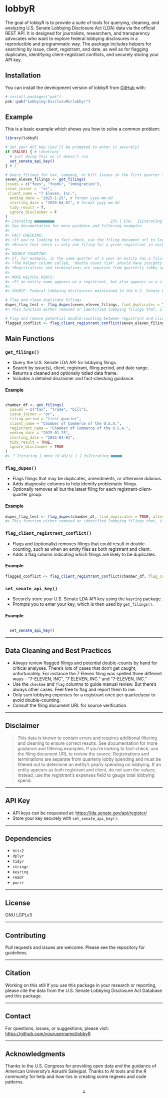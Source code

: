 
<!-- README.md is generated from README.Rmd. Please edit that file -->

# lobbyR

<!-- badges: start -->

<!-- badges: end -->

The goal of lobbyR is to provide a suite of tools for querying,
cleaning, and analyzing U.S. Senate Lobbying Disclosure Act (LDA) data
via the official REST API. It is designed for journalists, researchers,
and transparency advocates who want to explore federal lobbying
disclosures in a reproducible and programmatic way. The package includes
helpers for searching by issue, client, registrant, and date, as well as
for flagging duplicates, identifying client-registrant conflicts, and
securely storing your API key.

## Installation

You can install the development version of lobbyR from
[GitHub](https://github.com/) with:

``` r
# install.packages("pak")
pak::pak("Lobbying-DisclosuRe/lobbyr")
```

## Example

This is a basic example which shows you how to solve a common problem:

``` r
library(lobbyR)

# Set your API key (you'll be prompted to enter it securely)
if (FALSE) { # \dontrun{
  # just doing this so it doesn't run
  set_senate_api_key()
} # }

# Query filings for tax, company, or bill issues in the first quarter for a specific client/registrant
seven_eleven_filings <- get_filings(
issues = c("fees", "foods", "immigration"),
issue_joiner =  "or",
 client_name = "7 Eleven, Inc.",
  ending_date = "2025-1-25", # format yyyy-mm-dd
  starting_date = "2020-04-01", # format yyyy-mm-dd
  tidy_result = T,
  ignore_disclaimer = F
)
#> Iterating ■■■■■■■■■                         25% | ETA:  3sIterating ■■■■■■■■■■■■■■■■                  50% | ETA:  2sIterating ■■■■■■■■■■■■■■■■■■■■■■■           75% | ETA:  1s                                                           DISCLAIMER: This data is known to contain errors and requires additional filtering and cleaning to ensure correct results.
#> See documentation for more guidance and filtering examples.
#> 
#> FACT CHECKING:
#> +If you're looking to fact-check, use the filing document url to look at the source of the information as it was filed.
#> +Ensure that there is only one filing for a given registrant in each filing_period for each year to avoid double counting the amount spent or earned on lobbying.
#> 
#> DOUBLE COUNTING:
#> If, for example, in the same quarter of a year an entity has a filing called '1st Quarter - Report', '1st Quarter - Termination' and '1st Quarter - Amendment', you must make sure to only count one of those (the latest is usually the most accurate) otherwise you risk double counting.
#> +The helper column called, 'double count risk' should have insights into some of these instances, but it's not perfect. So, double check.
#> +Registrations and terminations are separate from quarterly lobby spending and must be filtered out to determine an entity's yearly spending on lobbying.
#> 
#> MORE HELPFUL HINTS:
#> +If an entity name appears as a registrant, but also appears as a client. Do not sum the values. Instead, use the value in the registrant's expenses field to gauge the amount spent on lobbying by the registrant.
#> 
#> SOURCE: Federal lobbying disclosures maintained in the U.S. Senate Lobbying Disclosure Act Database and queried through the official Lobbying Disclosure REST API v1 - Read more here - https://lda.senate.gov/api/redoc/v1/

# Flag and clean duplicate filings
dupes_flag_test <- flag_dupes(seven_eleven_filings, find_duplicates = TRUE, attempt_cleaning = TRUE)
#> This function either removed or identified lobbying filings that, if left in, could lead to doublecounting of spending on lobbying. It is not perfect. Please see documentation on tips for fact-checking these by hand.

# Flag and remove potential double-counting between registrant and client
flagged_conflict <- flag_client_registrant_conflict(seven_eleven_filings, flag_conflict = TRUE, clean_doublecounts = TRUE)
```

## Main Functions

### `get_filings()`

- Query the U.S. Senate LDA API for lobbying filings.
- Search by issue(s), client, registrant, filing period, and date range.
- Returns a cleaned and optionally tidied data frame.
- Includes a detailed disclaimer and fact-checking guidance.

#### Example

``` r

chamber_df <- get_filings(
  issues = c("tax", "trade", "bill"),
  issue_joiner = "or",
  filing_period = "first_quarter",
  client_name = "Chamber of Commerce of the U.S.A.",
  registrant_name = "Chamber of Commerce of the U.S.A.",
  ending_date = "2025-01-25",
  starting_date = "2015-04-01",
  tidy_result = TRUE,
  ignore_disclaimer = TRUE
)
#> ⠙ Iterating 1 done (0.43/s) | 2.3sIterating ■■■■■                             14% | ETA: 15sIterating ■■■■■■■■■■                        29% | ETA: 15sIterating ■■■■■■■■■■■■■■                    43% | ETA: 12sIterating ■■■■■■■■■■■■■■■■■■                57% | ETA:  8sIterating ■■■■■■■■■■■■■■■■■■■■■■            71% | ETA:  6sIterating ■■■■■■■■■■■■■■■■■■■■■■■■■■■       86% | ETA:  3s                                                           Disclaimer is muted. But you should read it, and can do that by removing ignore_disclaimer = TRUE from DisclosuR call
```

### `flag_dupes()`

- Flags filings that may be duplicates, amendments, or otherwise
  dubious.
- Adds diagnostic columns to help identify problematic filings.
- Optionally removes all but the latest filing for each
  registrant-client-quarter group.

#### Example

``` r
dupes_flag_test <- flag_dupes(chamber_df, find_duplicates = TRUE, attempt_cleaning = TRUE)
#> This function either removed or identified lobbying filings that, if left in, could lead to doublecounting of spending on lobbying. It is not perfect. Please see documentation on tips for fact-checking these by hand.
```

### `flag_client_registrant_conflict()`

- Flags and (optionally) removes filings that could result in
  double-counting, such as when an entity files as both registrant and
  client.
- Adds a flag column indicating which filings are likely to be
  duplicates.

#### Example

``` r
flagged_conflict <- flag_client_registrant_conflict(chamber_df, flag_conflict = TRUE, clean_doublecounts = TRUE)
```

### `set_senate_api_key()`

- Securely store your U.S. Senate LDA API key using the `keyring`
  package.
- Prompts you to enter your key, which is then used by `get_filings()`.

#### Example

``` r

  set_senate_api_key()
```

------------------------------------------------------------------------

## Data Cleaning and Best Practices

- Always review flagged filings and potential double-counts by hand for
  critical analyses. There’s lots of cases that don’t get caught,
  unfortunately. For instance the 7 Eleven filing was spelled three
  different ways - “7-ELEVEN, INC”, “7 ELEVEN, INC.” and “7-ELEVEN,
  INC.”
- Use the `checkme` and `flag` columns to guide manual review. But
  there’s always other cases. Feel free to flag and report them to me.
- Only sum lobbying expenses for a registrant once per quarter/year to
  avoid double-counting.
- Consult the filing document URL for source verification.

------------------------------------------------------------------------

## Disclaimer

> This data is known to contain errors and requires additional filtering
> and cleaning to ensure correct results. See documentation for more
> guidance and filtering examples. If you’re looking to fact-check, use
> the filing document URL to review the source. Registrations and
> terminations are separate from quarterly lobby spending and must be
> filtered out to determine an entity’s yearly spending on lobbying. If
> an entity appears as both registrant and client, do not sum the
> values; instead, use the registrant’s expenses field to gauge total
> lobbying spend.

------------------------------------------------------------------------

## API Key

- API keys can be requested at: <https://lda.senate.gov/api/register/>
- Store your key securely with `set_senate_api_key()`.

------------------------------------------------------------------------

## Dependencies

- `httr2`
- `dplyr`
- `tidyr`
- `stringr`
- `keyring`
- `readr`
- `purrr`

------------------------------------------------------------------------

## License

GNU LGPLv3

------------------------------------------------------------------------

## Contributing

Pull requests and issues are welcome. Please see the repository for
guidelines.

------------------------------------------------------------------------

## Citation

Working on this still If you use this package in your research or
reporting, please cite the data from the U.S. Senate Lobbying Disclosure
Act Database and this package.

------------------------------------------------------------------------

## Contact

For questions, issues, or suggestions, please visit:
<https://github.com/yourusername/lobbyR>

------------------------------------------------------------------------

## Acknowledgments

Thanks to the U.S. Congress for providing open data and the guidance of
American University’s Aarushi Sahejpal. Thanks to AI tools and the R
community for help and how-tos in creating some regexes and code
patterns.

<div style="text-align: center">

⁂

</div>
